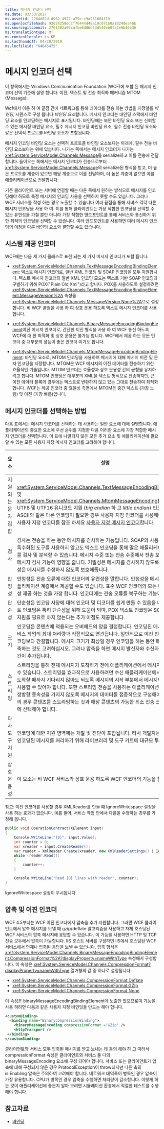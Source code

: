 ```yaml
---
title: 메시지 인코더 선택
ms.date: 03/30/2017
ms.assetid: 2204d82d-d962-4922-a79e-c9a231604f19
ms.openlocfilehash: 93024258ddcf76444d48a19c071b0a18248ea46b
ms.sourcegitcommit: 2701302a99cafbe0d86d53d540eb0fa7e9b46b36
ms.translationtype: MT
ms.contentlocale: ko-KR
ms.lasthandoff: 04/28/2019
ms.locfileid: "64645475"
---
```

# <a name="choosing-a-message-encoder"></a>메시지 인코더 선택
이 항목에서는 Windows Communication Foundation (WCF)에 포함 된 메시지 인코더 선택 기준에 설명 합니다: 이진, 텍스트 및 전송 최적화 메커니즘 MTOM (Message).  
  
 Wcf에서 이용 하 여 끝점 간에 네트워크를 통해 데이터를 전송 하는 방법을 지정할를 *바인딩*, 시퀀스로 구성 됩니다 *바인딩 요소*합니다. 메시지 인코더는 바인딩 스택에서 바인딩 요소를 인코딩하는 메시지로 표시됩니다. 바인딩에는 보안 바인딩 요소 또는 신뢰할 수 있는 메시징 바인딩 요소, 필수 메시지 인코딩 바인딩 요소, 필수 전송 바인딩 요소와 같은 선택적 프로토콜 바인딩 요소가 포함됩니다.  
  
 메시지 인코딩 바인딩 요소는 선택적 프로토콜 바인딩 요소보다는 아래에, 필수 전송 바인딩 요소보다는 위에 있습니다. 나가는 쪽에서는 메시지 인코더가 나가는 <xref:System.ServiceModel.Channels.Message>를 serialize하고 이를 전송에 전달합니다. 들어오는 쪽에서는 메시지 인코더가 전송으로부터 <xref:System.ServiceModel.Channels.Message>의 serialize된 형식을 받고, 더 높은 프로토콜 계층이 있으면 해당 계층으로 이를 전달하며, 더 높은 계층이 없으면 이를 애플리케이션으로 전달합니다.  
  
 기존 클라이언트 또는 서버에 연결할 때는 다른 쪽에서 원하는 방식으로 메시지를 인코딩해야 하므로 특정 메시지의 인코딩 사용을 선택하지 못할 수도 있습니다. 그러나 WCF 서비스를 작성 하는 경우 노출할 수 있습니다 여러 끝점을 통해 서비스 각각 다른 메시지 인코딩을 사용 하 여. 이를 통해 클라이언트는 가장 적합한 인코딩을 선택할 수 있는 유연성을 가질 뿐만 아니라 가장 적합한 엔드포인트를 통해 서비스와 통신하기 위한 최적의 인코딩을 선택할 수 있습니다. 여러 엔드포인트를 사용하면 여러 메시지 인코딩의 이점을 다른 바인딩 요소와 결합할 수도 있습니다.  
  
## <a name="system-provided-encoders"></a>시스템 제공 인코더  
 WCF에는 다음 세 가지 클래스로 표현 되는 세 가지 메시지 인코더가 포함 됩니다.  
  
- <xref:System.ServiceModel.Channels.TextMessageEncodingBindingElement>: 텍스트 메시지 인코더로, 일반 XML 인코딩 및 SOAP 인코딩을 모두 지원합니다. 텍스트 메시지 인코더의 일반 XML 인코딩 모드는 텍스트 기반 SOAP 인코딩과 구별하기 위해 POX("Plain Old Xml")라고 합니다. POX를 사용하도록 설정하려면 <xref:System.ServiceModel.Channels.TextMessageEncodingBindingElement.MessageVersion%2A> 속성을 <xref:System.ServiceModel.Channels.MessageVersion.None%2A>으로 설정합니다. 비 WCF 끝점을 사용 하 여 상호 운용 하도록 텍스트 메시지 인코더를 사용 합니다.  
  
- <xref:System.ServiceModel.Channels.BinaryMessageEncodingBindingElement>이진 메시지 인코더로, 간단한 이진 형식을 사용 하 여 WCF 통신 하도록 WCF에 대 한 최적화 및 상호 운용은 불가능 합니다. WCF에서 제공 하는 모든 인코더 중 대부분의 성능이 좋은 인코더 이기도 합니다.  
  
- <xref:System.ServiceModel.Channels.MtomMessageEncodingBindingElement>: 바인딩 요소로, MTOM 인코딩을 사용하여 메시지에 대해 메시지 버전 및 문자 인코딩을 지정합니다. MTOM은 WCF 메시지의 이진 데이터를 전송하기 위한 효율적인 기술입니다. MTOM 인코더는 효율성과 상호 운용성 간의 균형을 유지하려고 합니다. MTOM 인코딩은 대부분의 XML을 텍스트 형식으로 전송하지만, 큰 이진 데이터 블록의 경우에는 텍스트로 변환하지 않고 있는 그대로 전송하여 최적화합니다. WCF는 제공 인코더 중 효율성 측면에서 MTOM은 중간 텍스트 (가장 느림) 및 이진 (가장 빠름)입니다.  
  
## <a name="how-to-choose-a-message-encoder"></a>메시지 인코더를 선택하는 방법  
 다음 표에서는 메시지 인코더를 선택하는 데 사용하는 일반 요소에 대해 설명합니다. 애플리케이션의 중요한 요소에 우선 순위를 지정한 다음 이러한 요소에 가장 적합한 메시지 인코더를 선택합니다. 이 표에 나열되지 않은 모든 추가 요소 및 애플리케이션에 필요할 수 있는 모든 사용자 지정 메시지 인코더를 고려해야 합니다.  
  
|요소|설명|이 요소를 지원하는 인코더|  
|------------|-----------------|---------------------------------------|  
|지원되는 문자 집합|<xref:System.ServiceModel.Channels.TextMessageEncodingBindingElement> 및 <xref:System.ServiceModel.Channels.MtomMessageEncodingBindingElement> UTF8 및 UTF16 유니코드 지원 (*big endian* 하 고 *little endian*) 인코딩. UTF7 또는 ASCII와 같은 다른 인코딩이 필요한 경우 사용자 지정 인코더를 사용해야 합니다. 샘플 사용자 지정 인코더를 참조 하세요 [사용자 지정 메시지 인코더](https://go.microsoft.com/fwlink/?LinkId=119857)합니다.|텍스트|  
|검사|검사는 전송을 하는 동안 메시지를 검사하는 기능입니다. SOAP의 사용 여부에 관계없이 특수화된 도구를 사용하지 않고도 텍스트 인코딩을 통해 많은 애플리케이션에서 메시지를 검사 및 분석할 수 있습니다. 메시지 수준 또는 전송 수준에서 전송 보안을 사용하면 메시지 검사 기능에 영향을 줍니다. 기밀성은 메시지를 검사하지 않도록 보호해주며 무결성은 메시지를 수정하지 않도록 보호해줍니다.|텍스트|  
|안정성|안정성은 전송 오류에 대한 인코더의 유연성을 말합니다. 안정성을 메시지, 전송 또는 애플리케이션 계층에서 제공할 수도 있습니다. 표준 WCF 인코더의 모든 다른 계층이 안정성 제공 하는 것을 가정 합니다. 인코더에는 전송 오류를 복구하는 기능이 거의 없습니다.|없음|  
|단순성|단순성은 인코딩 사양에 대해 인코더 및 디코더를 쉽게 만들 수 있음을 나타냅니다. 텍스트 인코딩은 특히 단순성을 위해 도움이 되며, POX 텍스트 인코딩은 SOAP 처리에 대한 지원을 필요로 하지 않는다는 추가 이점도 제공합니다.|텍스트(POX)|  
|크기|인코딩은 콘텐츠에 적용되는 오버헤드의 양을 결정합니다. 인코딩된 메시지의 크기는 서비스 작업의 최대 처리량과 직접적으로 연관됩니다. 일반적으로 이진 인코딩이 텍스트 인코딩보다 간결합니다. 메시지 크기가 최상일 경우 인코딩을 하는 동안 메시지 내용을 압축하는 것도 고려하십시오. 그러나 압축을 하면 메시지 발신자와 수신자 둘 다의 처리 공간이 추가됩니다.|이항|  
|스트리밍|스트리밍을 통해 전체 메시지가 도착하기 전에 애플리케이션에서 메시지 처리를 시작할 수 있습니다. 스트리밍을 효과적으로 사용하려면 수신 애플리케이션에서 메시지가 전부 도착할 때까지 기다리지 않아도 되도록 메시지의 시작 부분에서 메시지의 중요 데이터를 사용할 수 있어야 합니다. 또한 스트리밍 전송을 사용하는 애플리케이션은 해당 콘텐츠가 정방향 종속성을 가지지 않도록 메시지의 데이터를 점증적으로 구성해야 합니다. 대부분의 경우 콘텐츠를 스트리밍하는 것과 해당 콘텐츠의 가능한 최소 전송 크기를 갖는 것 중에 선택해야 합니다.|없음|  
|타사 도구 지원|인코딩에 대한 지원 영역에는 개발 및 진단이 포함됩니다. 타사 개발자는 POX 형식으로 인코딩된 메시지를 처리하기 위해 라이브러리 및 도구 키트에 대규모 투자를 해왔습니다.|텍스트(POX)|  
|상호 운용성|이 요소는 비 WCF 서비스와 상호 운용 하도록 WCF 인코더의 기능을 참조 합니다.|텍스트<br /><br /> MTOM(부분)|  
  
참고: 이진 인코더를 사용할 경우 XMLReader를 만들 때 IgnoreWhitespace 설정을 사용 하는 효과가 없습니다.  예를 들어, 서비스 작업 안에서 다음을 수행하는 경우를 가정해 봅니다.  

```csharp
public void OperationContract(XElement input)
{
    Console.WriteLine("{0}", input.Value);
    int counter = 0;
    var xreader = input.CreateReader();
    var reader = XmlReader.Create(xreader, new XmlReaderSettings() { IgnoreWhitespace = true });
    while (reader.Read())
    {
        counter++;
    }

    Console.WriteLine("Read {0} lines with reader", counter);
}
```  
  
IgnoreWhitespace 설정이 무시됩니다.  
  
## <a name="compression-and-the-binary-encoder"></a>압축 및 이진 인코더

WCF 4.5부터는 WCF 이진 인코더에서 압축을 추가 지원합니다. 그러면 WCF 클라이언트에서 압축 메시지를 보낼 때 gzip/deflate 알고리즘을 사용하고 자체 호스팅된 WCF 서비스의 압축 메시지에 응답할 수 있습니다. 이 기능을 사용하면 HTTP 및 TCP 전송 모두에서 압축이 가능합니다. IIS 호스트 서버를 구성하면 IIS에서 호스팅된 WCF 서비스에서 언제나 압축된 응답을 보낼 수 있습니다. 압축 형식은 <xref:System.ServiceModel.Channels.BinaryMessageEncodingBindingElement.CompressionFormat%2A?displayProperty=nameWithType> 속성에서 구성합니다. 이 속성은 <xref:System.ServiceModel.Channels.CompressionFormat?displayProperty=nameWithType> 열거형의 값 중 하나로 설정됩니다.

- <xref:System.ServiceModel.Channels.CompressionFormat.Deflate>
- <xref:System.ServiceModel.Channels.CompressionFormat.GZip>
- <xref:System.ServiceModel.Channels.CompressionFormat.None>
  
이 속성은 binaryMessageEncodingBindingElement에 노출만 있으므로이 기능을 사용 하려면 다음과 같은 사용자 지정 바인딩을 만드는 해야 합니다.

 ```xml
 <customBinding>
   <binding name="BinaryCompressionBinding">
     <binaryMessageEncoding compressionFormat ="GZip" />
     <httpTransport />
  </binding>
</customBinding>
 ```

클라이언트와 서비스 모두 압축된 메시지를 받고 보내는 데 동의 해야 하 고 따라서 compressionFormat 속성은 클라이언트와 서비스 둘 다의 binaryMessageEncoding 요소에 구성 되어야 합니다. 서비스 또는 클라이언트가 압축에 대해 구성되지 않은 경우 ProtocolException이 throw되지만 다른 측의 is.Enabling 압축은 주의하여 고려해야 합니다. 네트워크 대역폭이 병목인 경우 압축이 가장 유용합니다. CPU가 병목인 경우 압축을 수행하면 처리량이 감소합니다. 이렇게 하는 것이 애플리케이션에 좋은지 알아 보려면 시뮬레이션 환경에서 적절한 테스트를 수행해야 합니다.  
  
## <a name="see-also"></a>참고자료

- [바인딩](../../../../docs/framework/wcf/feature-details/bindings.md)
